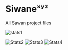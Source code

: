 # Siwaneˣʸᶻ
All Sawan project files

![stats1](https://github-readme-stats.vercel.app/api?username=SiwaneXYZ&theme=radical&show_icons=true&count_private=true)

![Stats2](https://github-profile-summary-cards.vercel.app/api/cards/repos-per-language?username=SiwaneXYZ&theme=solarized_dark)
![Stats3](https://github-profile-summary-cards.vercel.app/api/cards/most-commit-language?username=SiwaneXYZ&theme=solarized_dark)
![Stats4](https://github-profile-summary-cards.vercel.app/api/cards/profile-details?username=SiwaneXYZ&theme=solarized_dark)
